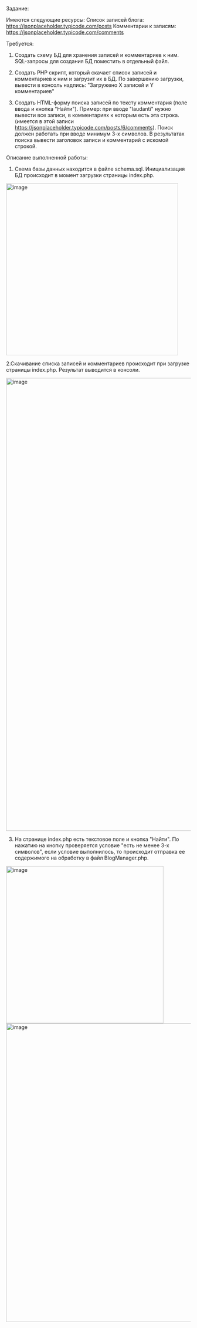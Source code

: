 Задание:

Имеются следующие ресурсы:
Список записей блога: https://jsonplaceholder.typicode.com/posts
Комментарии к записям: https://jsonplaceholder.typicode.com/comments

Требуется:

1. Создать схему БД для хранения записей и комментариев к ним. SQL-запросы для создания БД поместить в отдельный файл.

2. Создать PHP скрипт, который скачает список записей и комментариев к ним и загрузит их в БД. По завершению загрузки, вывести в консоль надпись: "Загружено Х записей и Y комментариев"

3. Создать HTML-форму поиска записей по тексту комментария (поле ввода и кнопка "Найти"). Пример: при вводе "laudanti" нужно вывести все записи, в комментариях к которым есть эта строка. (имеется в этой записи https://jsonplaceholder.typicode.com/posts/6/comments). Поиск должен работать при вводе минимум 3-х символов. В результатах поиска вывести заголовок записи и комментарий с искомой строкой.

Описание выполненной работы:

1. Схема базы данных находится в файле schema.sql. Инициализация БД происходит в момент загрузки страницы index.php.

<img width="469" alt="image" src="https://github.com/user-attachments/assets/feaba717-1063-430c-b65b-fd9385ad376a">

2.Скачивание списка записей и комментариев происходит при загрузке страницы index.php. Результат выводится в консоли.

<img width="1236" alt="image" src="https://github.com/user-attachments/assets/30d0c72f-178d-4bbc-9ebf-211861095fc8">

3. На странице index.php есть текстовое поле и кнопка "Найти". По нажатию на кнопку проверяется условие "есть не менее 3-х символов", если условие выполнилось, то происходит отправка ее содержимого на обработку в файл BlogManager.php.

<img width="429" alt="image" src="https://github.com/user-attachments/assets/96e8dcab-0ea1-405e-8992-728f06d8cc90">

<img width="815" alt="image" src="https://github.com/user-attachments/assets/36a84b24-704f-43ea-a46d-5eb9c0d993c3">
